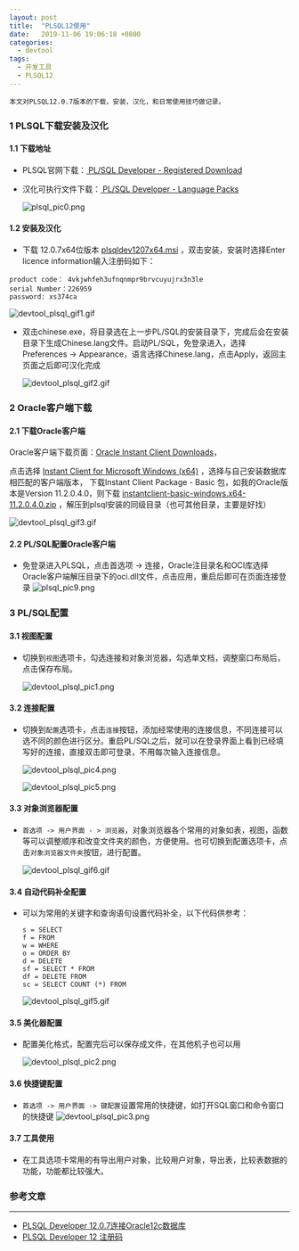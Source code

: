 ```yaml
---
layout: post
title:  "PLSQL12使用"
date:   2019-11-06 19:06:18 +0800
categories: 
  - devtool
tags: 
  - 开发工具 
  - PLSQL12
---
```


    本文对PLSQL12.0.7版本的下载，安装，汉化，和日常使用技巧做记录。
<!--more-->



###  1 PLSQL下载安装及汉化
#### 1.1 下载地址

- PLSQL官网下载：[ PL/SQL Developer - Registered Download ](https://www.allroundautomations.com/bodyplsqldevreg.html)

- 汉化可执行文件下载：[ PL/SQL Developer - Language Packs ]( https://www.allroundautomations.com/plsqldevlang/120/index.html )

  ![plsql_pic0.png](https://i.loli.net/2019/11/13/IN8AicbCqn3Gup9.png)

#### 1.2 安装及汉化

* 下载 12.0.7x64位版本  [plsqldev1207x64.msi](https://www.allroundautomations.com/files/plsqldev1207x64.msi)  ，双击安装，安装时选择Enter licence information输入注册码如下：

```
product code： 4vkjwhfeh3ufnqnmpr9brvcuyujrx3n3le
serial Number：226959
password: xs374ca
```

  ![devtool_plsql_gif1.gif](https://i.loli.net/2019/11/14/3ThPfsB7IboXJiV.gif)



* 双击chinese.exe，将目录选在上一步PL/SQL的安装目录下，完成后会在安装目录下生成Chinese.lang文件。启动PL/SQL，免登录进入，选择Preferences -> Appearance，语言选择Chinese.lang，点击Apply，返回主页面之后即可汉化完成

  ![devtool_plsql_gif2.gif](https://i.loli.net/2019/11/14/PwhSCk5amAXeZ4l.gif)



### 2 Oracle客户端下载

#### 2.1 下载Oracle客户端

Oracle客户端下载页面：[Oracle Instant Client Downloads]( https://www.oracle.com/database/technologies/instant-client/downloads.html )，

点击选择 [Instant Client for Microsoft Windows (x64)](https://www.oracle.com/database/technologies/instant-client/winx64-64-downloads.html) ，选择与自己安装数据库相匹配的客户端版本， 下载Instant Client Package - Basic 包，如我的Oracle版本是Version 11.2.0.4.0，则下载 [instantclient-basic-windows.x64-11.2.0.4.0.zip](https://www.oracle.com/database/technologies/instant-client/winx64-64-downloads.html#license-lightbox) ，解压到plsql安装的同级目录（也可其他目录，主要是好找）

  ![devtool_plsql_gif3.gif](https://i.loli.net/2019/11/14/QRjJ7WOXFbyKSTY.gif)


#### 2.2 PL/SQL配置Oracle客户端

* 免登录进入PLSQL，点击首选项 -> 连接，Oracle注目录名和OCI库选择Oracle客户端解压目录下的oci.dll文件，点击应用，重启后即可在页面连接登录
  ![plsql_pic9.png](https://i.loli.net/2019/11/14/JFenlED5PTvYUI4.png)

### 3 PL/SQL配置

#### 3.1 视图配置

- 切换到`视图`选项卡，勾选连接和对象浏览器，勾选单文档，调整窗口布局后，点击保存布局。

  ![devtool_plsql_pic1.png](https://i.loli.net/2019/11/14/Eobm1IFcsnwgf6a.png)

#### 3.2 连接配置

* 切换到`配置`选项卡，点击`连接`按钮，添加经常使用的连接信息，不同连接可以选不同的颜色进行区分。重启PL/SQL之后，就可以在登录界面上看到已经填写好的连接，直接双击即可登录，不用每次输入连接信息。

  ![devtool_plsql_pic4.png](https://i.loli.net/2019/11/18/RphNMajLwf8rq9e.png)

  ![devtool_plsql_pic5.png](https://i.loli.net/2019/11/18/KdzcYvXGmDTJnRg.png)

#### 3.3 对象浏览器配置

* `首选项 -> 用户界面 - > 浏览器`，对象浏览器各个常用的对象如表，视图，函数等可以调整顺序和改变文件夹的颜色，方便使用。也可切换到配置选项卡，点击`对象浏览器文件夹`按钮，进行配置。

  ![devtool_plsql_gif6.gif](https://i.loli.net/2019/11/14/UAYViHs7cDEnPr8.gif)

#### 3.4 自动代码补全配置

* 可以为常用的关键字和查询语句设置代码补全，以下代码供参考：

  ```
  s = SELECT
  f = FROM
  w = WHERE
  o = ORDER BY
  d = DELETE
  sf = SELECT * FROM
  df = DELETE FROM
  sc = SELECT COUNT (*) FROM
  ```
  
  
  
  ![devtool_plsql_gif5.gif](https://i.loli.net/2019/11/14/vOwJnzimt2LVxP8.gif)

#### 3.5 美化器配置

* 配置美化格式，配置完后可以保存成文件，在其他机子也可以用

  ![devtool_plsql_pic2.png](https://i.loli.net/2019/11/14/IrNvxQJbOqyLRAY.png)

#### 3.6 快捷键配置

* `首选项 -> 用户界面 -> 键配置`设置常用的快捷键，如打开SQL窗口和命令窗口的快捷键
  ![devtool_plsql_pic3.png](https://i.loli.net/2019/11/14/x32vGRN6PeLaOKu.png)

#### 3.7 工具使用

* 在工具选项卡常用的有导出用户对象，比较用户对象，导出表，比较表数据的功能，功能都比较强大。

### 参考文章

---

* [PLSQL Developer 12.0.7连接Oracle12c数据库]( https://blog.csdn.net/sl1992/article/details/80489413 )
* [ PLSQL Developer 12 注册码 ]( https://www.cnblogs.com/shizilukou123/p/9149358.html )